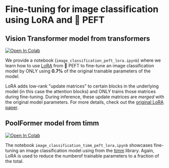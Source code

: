# Fine-tuning for image classification using LoRA and 🤗 PEFT

## Vision Transformer model from transformers

[![Open In Colab](https://colab.research.google.com/assets/colab-badge.svg)](https://colab.research.google.com/github/huggingface/peft/blob/main/examples/image_classification/image_classification_peft_lora.ipynb) 

We provide a notebook (`image_classification_peft_lora.ipynb`) where we learn how to use [LoRA](https://arxiv.org/abs/2106.09685) from 🤗 PEFT to fine-tune an image classification model by ONLY using **0.7%** of the original trainable parameters of the model. 

LoRA adds low-rank "update matrices" to certain blocks in the underlying model (in this case the attention blocks) and ONLY trains those matrices during fine-tuning. During inference, these update matrices are _merged_ with the original model parameters. For more details, check out the [original LoRA paper](https://arxiv.org/abs/2106.09685). 

## PoolFormer model from timm

[![Open In Colab](https://colab.research.google.com/assets/colab-badge.svg)](https://colab.research.google.com/github/huggingface/peft/blob/main/examples/image_classification/image_classification_timm_peft_lora.ipynb) 

The notebook `image_classification_timm_peft_lora.ipynb` showcases fine-tuning an image classification model using from the [timm](https://huggingface.co/docs/timm/index) library. Again, LoRA is used to reduce the numberof trainable parameters to a fraction of the total.

